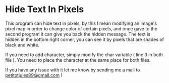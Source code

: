 # Hide Text In Pixels
This program can hide text in pixels, by this I mean modifying an image's pixel map in order to change color of certain pixels, and once gave to the second program it can give you back the hidden message.
The text is hidden in the bottom right corner, you can see it by pixels that are shades of black and white.

If you need to add character, simply modify the char variable ( line 3 in both file ). You need to place the character at the same place for both files.

If you have any issue with it let me know by sending me a mail to petitotjules89@gmail.com !

